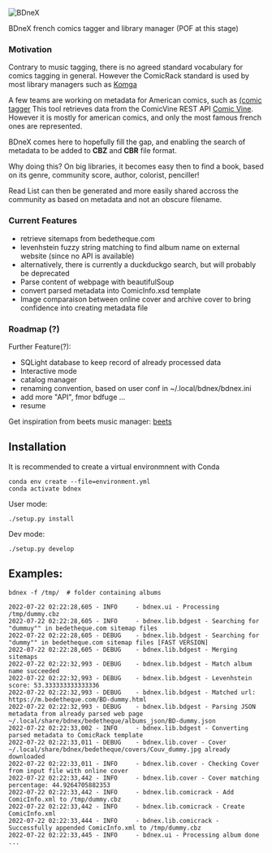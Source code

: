 ![BDneX](https://github.com/lbesnard/bdnex/actions/workflows/test.yml/badge.svg)

BDneX french comics tagger and library manager (POF at this stage)

### Motivation
Contrary to music tagging, there is no agreed standard vocabulary for comics
tagging in general. However the ComicRack standard is used by most library
managers such as [Komga](https://komga.org/)

A few teams are working on metadata for American comics, such as [(comic tagger](https://github.com/comictagger/comictagger)
This tool retrieves data from the ComicVine REST API [Comic Vine](https://comicvine.gamespot.com).
However it is mostly for american comics, and only the most famous french ones
are represented.

BDneX comes here to hopefully fill the gap, and enabling the search of metadata 
to be added to **CBZ** and **CBR** file format. 

Why doing this?
On big libraries, it becomes easy then to find a book, based on its genre,
community score, author, colorist, penciller!

Read List can then be generated and more easily shared accross the community as
based on metadata and not an obscure filename.

### Current Features
- retrieve sitemaps from bedetheque.com 
- levenhstein fuzzy string matching to find album name on external website
    (since no API is available)
- alternatively, there is currently a duckduckgo search, but will probably be
    deprecated
- Parse content of webpage with beautifulSoup
- convert parsed metadata into ComicInfo.xsd template
- Image comparaison between online cover and archive cover to bring confidence
    into creating metadata file

### Roadmap (?)
Further Feature(?):
- SQLight database to keep record of already processed data
- Interactive mode
- catalog manager
- renaming convention, based on user conf in ~/.local/bdnex/bdnex.ini
- add more "API", fmor bdfuge ...
- resume

Get inspiration from beets music manager: [beets](https://github.com/beetbox/beets)


## Installation

It is recommended to create a virtual environmnent with Conda
```commandline
conda env create --file=environment.yml
conda activate bdnex
```

User mode:
```
./setup.py install
```

Dev mode:
```
./setup.py develop
```

## Examples:

```
bdnex -f /tmp/  # folder containing albums
```

```commandline
2022-07-22 02:22:28,605 - INFO     - bdnex.ui - Processing /tmp/dummy.cbz
2022-07-22 02:22:28,605 - INFO     - bdnex.lib.bdgest - Searching for "dummuy"" in bedetheque.com sitemap files
2022-07-22 02:22:28,605 - DEBUG    - bdnex.lib.bdgest - Searching for "dummy"" in bedetheque.com sitemap files [FAST VERSION]
2022-07-22 02:22:28,605 - DEBUG    - bdnex.lib.bdgest - Merging sitemaps
2022-07-22 02:22:32,993 - DEBUG    - bdnex.lib.bdgest - Match album name succeeded
2022-07-22 02:22:32,993 - DEBUG    - bdnex.lib.bdgest - Levenhstein score: 53.333333333333336
2022-07-22 02:22:32,993 - DEBUG    - bdnex.lib.bdgest - Matched url: https://m.bedetheque.com/BD-dummy.html
2022-07-22 02:22:32,993 - DEBUG    - bdnex.lib.bdgest - Parsing JSON metadata from already parsed web page ~/.local/share/bdnex/bedetheque/albums_json/BD-dummy.json
2022-07-22 02:22:33,002 - INFO     - bdnex.lib.bdgest - Converting parsed metadata to ComicRack template
2022-07-22 02:22:33,011 - DEBUG    - bdnex.lib.cover - Cover ~/.local/share/bdnex/bedetheque/covers/Couv_dummy.jpg already downloaded
2022-07-22 02:22:33,011 - INFO     - bdnex.lib.cover - Checking Cover from input file with online cover
2022-07-22 02:22:33,442 - INFO     - bdnex.lib.cover - Cover matching percentage: 44.9264705882353
2022-07-22 02:22:33,442 - INFO     - bdnex.lib.comicrack - Add ComicInfo.xml to /tmp/dummy.cbz
2022-07-22 02:22:33,442 - INFO     - bdnex.lib.comicrack - Create ComicInfo.xml
2022-07-22 02:22:33,444 - INFO     - bdnex.lib.comicrack - Successfully appended ComicInfo.xml to /tmp/dummy.cbz
2022-07-22 02:22:33,445 - INFO     - bdnex.ui - Processing album done
...
```
